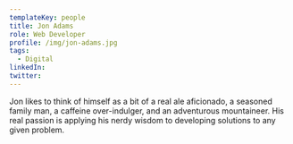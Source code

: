 ```yaml
---
templateKey: people
title: Jon Adams
role: Web Developer
profile: /img/jon-adams.jpg
tags:
  - Digital
linkedIn: 
twitter: 
---
```


Jon likes to think of himself as a bit of a real ale aficionado, a seasoned family man, a caffeine over-indulger, and an adventurous mountaineer. His real passion is applying his nerdy wisdom to developing solutions to any given problem.